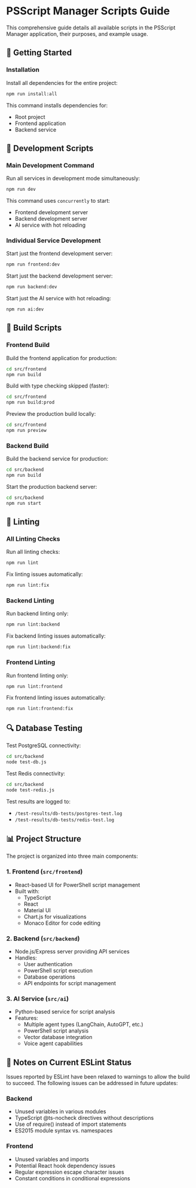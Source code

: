 # PSScript Manager Scripts Guide

This comprehensive guide details all available scripts in the PSScript Manager application, their purposes, and example usage.

## 🚀 Getting Started

### Installation

Install all dependencies for the entire project:

```bash
npm run install:all
```

This command installs dependencies for:
- Root project
- Frontend application
- Backend service

## 🔄 Development Scripts

### Main Development Command

Run all services in development mode simultaneously:

```bash
npm run dev
```

This command uses `concurrently` to start:
- Frontend development server
- Backend development server
- AI service with hot reloading

### Individual Service Development

Start just the frontend development server:

```bash
npm run frontend:dev
```

Start just the backend development server:

```bash
npm run backend:dev
```

Start just the AI service with hot reloading:

```bash
npm run ai:dev
```

## 🔨 Build Scripts

### Frontend Build

Build the frontend application for production:

```bash
cd src/frontend
npm run build
```

Build with type checking skipped (faster):

```bash
cd src/frontend
npm run build:prod
```

Preview the production build locally:

```bash
cd src/frontend
npm run preview
```

### Backend Build

Build the backend service for production:

```bash
cd src/backend
npm run build
```

Start the production backend server:

```bash
cd src/backend
npm run start
```

## 🧹 Linting

### All Linting Checks

Run all linting checks:

```bash
npm run lint
```

Fix linting issues automatically:

```bash
npm run lint:fix
```

### Backend Linting

Run backend linting only:

```bash
npm run lint:backend
```

Fix backend linting issues automatically:

```bash
npm run lint:backend:fix
```

### Frontend Linting

Run frontend linting only:

```bash
npm run lint:frontend
```

Fix frontend linting issues automatically:

```bash
npm run lint:frontend:fix
```

## 🔍 Database Testing

Test PostgreSQL connectivity:

```bash
cd src/backend
node test-db.js
```

Test Redis connectivity:

```bash
cd src/backend
node test-redis.js
```

Test results are logged to:
- `/test-results/db-tests/postgres-test.log`
- `/test-results/db-tests/redis-test.log`

## 📊 Project Structure

The project is organized into three main components:

### 1. Frontend (`src/frontend`)
- React-based UI for PowerShell script management
- Built with:
  - TypeScript
  - React
  - Material UI
  - Chart.js for visualizations
  - Monaco Editor for code editing

### 2. Backend (`src/backend`)
- Node.js/Express server providing API services
- Handles:
  - User authentication
  - PowerShell script execution
  - Database operations
  - API endpoints for script management

### 3. AI Service (`src/ai`)
- Python-based service for script analysis
- Features:
  - Multiple agent types (LangChain, AutoGPT, etc.)
  - PowerShell script analysis
  - Vector database integration
  - Voice agent capabilities

## 📝 Notes on Current ESLint Status

Issues reported by ESLint have been relaxed to warnings to allow the build to succeed. The following issues can be addressed in future updates:

### Backend
- Unused variables in various modules
- TypeScript @ts-nocheck directives without descriptions
- Use of require() instead of import statements
- ES2015 module syntax vs. namespaces

### Frontend 
- Unused variables and imports
- Potential React hook dependency issues
- Regular expression escape character issues
- Constant conditions in conditional expressions